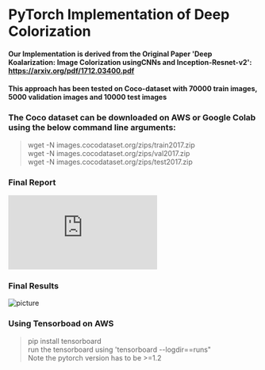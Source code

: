 # PyTorch Implementation of Deep Colorization
#### Our Implementation is derived from the Original Paper 'Deep Koalarization: Image Colorization usingCNNs and Inception-Resnet-v2': https://arxiv.org/pdf/1712.03400.pdf
#### This approach has been tested on Coco-dataset with 70000 train images, 5000 validation images and 10000 test images

### **The Coco dataset can be downloaded on AWS or Google Colab using the below command line arguments:**
>wget -N images.cocodataset.org/zips/train2017.zip<br />
>wget -N images.cocodataset.org/zips/val2017.zip<br />
>wget -N images.cocodataset.org/zips/test2017.zip<br />

### Final Report
![Report Link](https://github.com/ahemaesh/Deep-Image-Colorization/raw/master/iGan_DL_Project_Final_Report.pdf)

### Final Results
![picture](Final_Results.png)

### **Using Tensorboad on AWS**
> pip install tensorboard <br />
> run the tensorboard using 'tensorboard --logdir==runs" <br />
> Note the pytorch version has to be >=1.2 <br />


